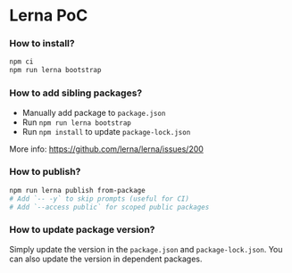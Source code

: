 # Lerna PoC

### How to install?

```sh
npm ci
npm run lerna bootstrap
```

### How to add sibling packages?

* Manually add package to `package.json`
* Run `npm run lerna bootstrap`
* Run `npm install` to update `package-lock.json`

More info: https://github.com/lerna/lerna/issues/200

### How to publish?

```sh
npm run lerna publish from-package
# Add `-- -y` to skip prompts (useful for CI)
# Add `--access public` for scoped public packages
```

### How to update package version?

Simply update the version in the `package.json` and `package-lock.json`.
You can also update the version in dependent packages.
